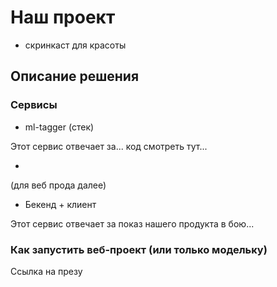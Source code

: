 # Наш проект

-   скринкаст для красоты

## Описание решения

### Сервисы

-   ml-tagger (стек)

Этот сервис отвечает за... код смотреть тут...

-

(для веб прода далее)

-   Бекенд + клиент

Этот сервис отвечает за показ нашего продукта в бою...

### Как запустить веб-проект (или только модельку)

Ссылка на презу
